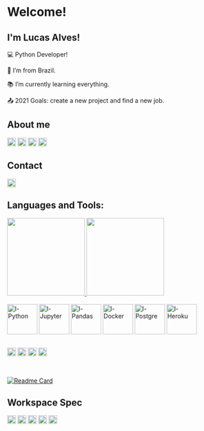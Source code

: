# Welcome!

## I'm Lucas Alves!

:computer: Python Developer!

:house_with_garden: I’m from Brazil.

:books: I’m currently learning everything.

:outbox_tray: 2021 Goals: create a new project and find a new job.

## About me
<div>
  <img height="20" src="https://komarev.com/ghpvc/?username=Prog-LucasAlves&style=plastic">
  <a href="https://github.com/Prog-LucasAlves" target="_blank"><img height="20" src="https://img.shields.io/badge/-Github-000?style=plastic&logo=Github&logoColor=white"></a>
  <a href="https://www.linkedin.com/in/lucasalves-ast/" target="_blank"><img height="20" src="https://img.shields.io/badge/-LinkedIn-blue?style=plastic&logo=Linkedin&logoColor=white"></a>
  <a href="https://medium.com/@alveslucastaz" target="_blank"><img height="20" src="https://img.shields.io/badge/Medium-red?style=plastic&logo=medium&logoColor=white"></a>
</div>  

## Contact
<a href="mailto:lucasalves_taz@hotmail.com" alt="gmail" target="_blank">
<img height="20" src="https://img.shields.io/badge/Microsoft_Outlook-0078D4?style=plastic&logo=microsoft-outlook&logoColor=white&link=mailto:lucasalves_taz@hotmail.com" />
</a>

## Languages and Tools:
<div>
  <a href="https://github.com/Prog-LucasAlves">
  <img height="180em" src="https://github-readme-stats.vercel.app/api?username=Prog-LucasAlves&show_icons=true&theme=vue" />
  <img height="180em" src="https://github-readme-stats.vercel.app/api/top-langs/?username=Prog-LucasAlves&layout=demo&langs_count=16&theme=vue" />
</div>
<br>  

<div style="display: inline_block">
  <a href="https://www.python.org/"><img align="center" alt="l-Python" height="70" witdh="70" src="https://cdn.jsdelivr.net/gh/devicons/devicon/icons/python/python-original-wordmark.svg" /></a>
  <img align="center" alt="l-Jupyter" height="70" witdh="70" src="https://cdn.jsdelivr.net/gh/devicons/devicon/icons/jupyter/jupyter-original-wordmark.svg" />
  <img align="center" alt="l-Pandas" height="70" witdh="70" src="https://cdn.jsdelivr.net/gh/devicons/devicon/icons/pandas/pandas-original-wordmark.svg" />
  <img align="center" alt="l-Docker" height="70" witdh="70" src="https://cdn.jsdelivr.net/gh/devicons/devicon/icons/docker/docker-original-wordmark.svg" />
  <img align="center" alt="l-Postgre" height="70" witdh="70" src="https://cdn.jsdelivr.net/gh/devicons/devicon/icons/postgresql/postgresql-plain-wordmark.svg" />
  <img align="center" alt="l-Heroku" height="70" witdh="70" src="https://cdn.jsdelivr.net/gh/devicons/devicon/icons/heroku/heroku-original-wordmark.svg" />
</div>
<br>
  
<code><img height="20" src="https://img.shields.io/badge/Markdown-000000?style=plastic&logo=markdown&logoColor=white"></code>
<code><img height="20" src="https://img.shields.io/badge/Selenium-43B02A?style=plastic&logo=Selenium&logoColor=white"></code>
<code><img height="20" src="https://img.shields.io/badge/Streamlit-FF4B4B?style=plastic&logo=Streamlit&logoColor=white"></code>
<code><img height="20" src="https://img.shields.io/badge/SQLite-07405E?style=plastic&logo=sqlite&logoColor=white"></code>

<br>  

[![Readme Card](https://github-readme-stats.vercel.app/api/pin/?username=Prog-LucasAlves&repo=dados_financeiros_b3&theme=vue
)](https://github.com/Prog-LucasAlves/dados_financeiros_b3)

## Workspace Spec
<code><img height="20" src="https://img.shields.io/badge/Intel-Core_i5_10th-0071C5?style=plastic&logo=intel&logoColor=white"></code>
<code><img height="20" src="https://img.shields.io/badge/AMD-Radeon_RX_550-ED1C24?style=plastic&logo=amd&logoColor=white"></code>
<code><img height="20" src="https://img.shields.io/badge/Windows-0078D6?style=plastic&logo=windows&logoColor=white"></code>
<code><img height="20" src="https://img.shields.io/badge/Ubuntu-E95420?style=plastic&logo=ubuntu&logoColor=white"></code>
<code><img height="20" src="https://img.shields.io/badge/Visual Studio Code-blue?style=plastic&logo=Visual Studio Code&logoColor=white"></code>
